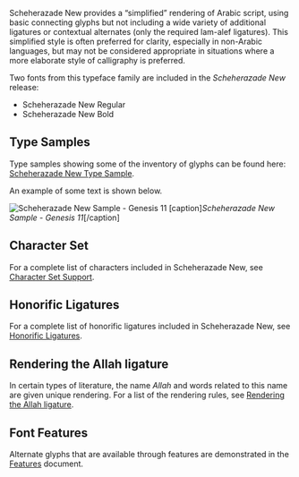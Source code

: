 
Scheherazade New provides a “simplified” rendering of Arabic script, using basic connecting glyphs but not including a wide variety of additional ligatures or contextual alternates (only the required lam-alef ligatures). This simplified style is often preferred for clarity, especially in non-Arabic languages, but may not be considered appropriate in situations where a more elaborate style of calligraphy is preferred.

Two fonts from this typeface family are included in the *Scheherazade New* release:

- Scheherazade New Regular
- Scheherazade New Bold


## Type Samples

Type samples showing some of the inventory of glyphs can be found here: 
[Scheherazade New Type Sample](sample).

An example of some text is shown below. 

<img class='fullsize' alt='Scheherazade New Sample - Genesis 11' src='https://software.sil.org/scheherazade/wp-content/uploads/sites/29/2016/03/ScheherazadeGen11.png' />
[caption]<em>Scheherazade New Sample - Genesis 11</em>[/caption]

## Character Set

For a complete list of characters included in Scheherazade New, see [Character Set Support](charset).

## Honorific Ligatures

For a complete list of honorific ligatures included in Scheherazade New, see [Honorific Ligatures](honorifics).

## Rendering the Allah ligature

In certain types of literature, the name *Allah* and words related to this name are given unique rendering. For a list of the rendering rules, see [Rendering the Allah ligature](allah).


## Font Features

Alternate glyphs that are available through features are demonstrated in the [Features](features) document. 
